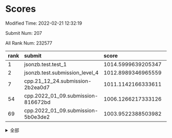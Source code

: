 # Scores

Modified Time: 2022-02-21 12:32:19

Submit Num: 207

All Rank Num: 232577

| rank |               submit               |       score        |       sigma        | pk_num |
| :--- | :--------------------------------- | :----------------- | :----------------- | :----- |
| 1    | jsonzb.test.test_1                 | 1014.5999639205347 | 0.8255378670997671 | 4496   |
| 2    | jsonzb.test.submission_level_4     | 1012.8989346965559 | 0.8011951224821035 | 4495   |
| 7    | cpp.21_12_24.submission-2b2ea0d7   | 1011.1142166333611 | 0.7803682126782517 | 4494   |
| 54   | cpp.2022_01_09.submission-816672bd | 1006.1266217333126 | 0.7190391444114518 | 4488   |
| 69   | cpp.2022_01_09.submission-5b0e3de2 | 1003.9522388503982 | 0.7169123285840672 | 4491   |


<details>
<summary>全部</summary>

| rank |                 submit                 |       score        |       sigma        | pk_num |
| :--- | :------------------------------------- | :----------------- | :----------------- | :----- |
| 1    | jsonzb.test.test_1                     | 1014.5999639205347 | 0.8255378670997671 | 4496   |
| 2    | jsonzb.test.submission_level_4         | 1012.8989346965559 | 0.8011951224821035 | 4495   |
| 3    | gobigger.level_3.submission_level_3_11 | 1012.001290628378  | 0.7860344221545449 | 4494   |
| 4    | gobigger.level_3.submission_level_3_12 | 1011.6036935277928 | 0.7504657606597454 | 4498   |
| 5    | gobigger.level_3.submission_level_3_29 | 1011.4574513809305 | 0.8064873012188573 | 4498   |
| 6    | gobigger.level_3.submission_level_3_48 | 1011.2209843482993 | 0.771106433987322  | 4495   |
| 7    | cpp.21_12_24.submission-2b2ea0d7       | 1011.1142166333611 | 0.7803682126782517 | 4494   |
| 8    | gobigger.level_3.submission_level_3_33 | 1011.0564458696828 | 0.7943166690686161 | 4499   |
| 9    | gobigger.level_3.submission_level_3_40 | 1010.9947289978676 | 0.7492201425596049 | 4492   |
| 10   | gobigger.level_3.submission_level_3_42 | 1010.7796021565176 | 0.7675168136309796 | 4487   |
| 11   | gobigger.level_3.submission_level_3_31 | 1010.7003698957781 | 0.788221639847997  | 4492   |
| 12   | gobigger.level_3.submission_level_3_47 | 1010.5689346428093 | 0.7692369846634257 | 4490   |
| 13   | gobigger.level_3.submission_level_3_1  | 1010.5082876666635 | 0.7782134317287803 | 4497   |
| 14   | gobigger.level_3.submission_level_3_41 | 1010.4541161102928 | 0.7708967325086051 | 4493   |
| 15   | gobigger.level_3.submission_level_3_37 | 1010.3492562215259 | 0.7378536027497896 | 4491   |
| 16   | gobigger.level_3.submission_level_3_19 | 1010.1582297033393 | 0.7669343695788041 | 4493   |
| 17   | gobigger.level_3.submission_level_3_14 | 1010.1244443097851 | 0.7923132169869568 | 4496   |
| 18   | gobigger.level_3.submission_level_3_2  | 1010.1088238378562 | 0.7775225822471806 | 4493   |
| 19   | gobigger.level_3.submission_level_3_45 | 1010.100807264848  | 0.7474869628150841 | 4496   |
| 20   | gobigger.level_3.submission_level_3_46 | 1010.0147893337661 | 0.7533178873530425 | 4493   |
| 21   | gobigger.level_3.submission_level_3_35 | 1010.0082433424664 | 0.7750526252381149 | 4495   |
| 22   | gobigger.level_3.submission_level_3_26 | 1009.9731136838456 | 0.7505922790943736 | 4495   |
| 23   | gobigger.level_3.submission_level_3_16 | 1009.9590883686573 | 0.7577104241429474 | 4492   |
| 24   | gobigger.level_3.submission_level_3_38 | 1009.8992698422769 | 0.7633344945773476 | 4496   |
| 25   | gobigger.level_3.submission_level_3_8  | 1009.8596440129642 | 0.754369013781941  | 4494   |
| 26   | gobigger.level_3.submission_level_3_34 | 1009.8022319996065 | 0.7460141084343941 | 4493   |
| 27   | gobigger.level_3.submission_level_3_44 | 1009.7868333014234 | 0.7547743366994306 | 4496   |
| 28   | gobigger.level_3.submission_level_3_6  | 1009.7208248768342 | 0.7642246097583583 | 4491   |
| 29   | gobigger.level_3.submission_level_3_17 | 1009.7056162623069 | 0.7655013003498794 | 4497   |
| 30   | gobigger.level_3.submission_level_3_21 | 1009.6755193056119 | 0.7395900216024235 | 4493   |
| 31   | gobigger.level_3.submission_level_3_7  | 1009.6617000077708 | 0.76924079999004   | 4496   |
| 32   | gobigger.level_3.submission_level_3_49 | 1009.6408446715511 | 0.7651429717753024 | 4495   |
| 33   | gobigger.level_3.submission_level_3_24 | 1009.6224422831982 | 0.7641776580349171 | 4493   |
| 34   | gobigger.level_3.submission_level_3_22 | 1009.6198319074934 | 0.7581717269034428 | 4491   |
| 35   | gobigger.level_3.submission_level_3_43 | 1009.5907426798233 | 0.7460469432384651 | 4495   |
| 36   | gobigger.level_3.submission_level_3_4  | 1009.5758433796756 | 0.7587248185415731 | 4494   |
| 37   | gobigger.level_3.submission_level_3_0  | 1009.560784775425  | 0.7638839201278202 | 4495   |
| 38   | gobigger.level_3.submission_level_3_28 | 1009.4437316635725 | 0.7758452004570517 | 4500   |
| 39   | gobigger.level_3.submission_level_3_23 | 1009.4038143690966 | 0.7549124105384488 | 4491   |
| 40   | gobigger.level_3.submission_level_3_27 | 1009.3883689467577 | 0.7544770824143491 | 4491   |
| 41   | gobigger.level_3.submission_level_3_30 | 1009.3870309959132 | 0.7523698146145128 | 4492   |
| 42   | gobigger.level_3.submission_level_3_9  | 1009.356482574836  | 0.74583745818677   | 4498   |
| 43   | gobigger.level_3.submission_level_3_20 | 1009.3445678456727 | 0.7328866441317262 | 4491   |
| 44   | gobigger.level_3.submission_level_3_3  | 1009.3187604729585 | 0.7307823603447265 | 4489   |
| 45   | gobigger.level_3.submission_level_3_10 | 1009.3028822000574 | 0.7372685160170417 | 4496   |
| 46   | gobigger.level_3.submission_level_3_5  | 1009.2544407609495 | 0.7458990108067055 | 4501   |
| 47   | gobigger.level_3.submission_level_3_36 | 1009.223179334741  | 0.7398537680273457 | 4494   |
| 48   | gobigger.level_3.submission_level_3_39 | 1009.1162210729196 | 0.7439968880284993 | 4491   |
| 49   | gobigger.level_3.submission_level_3_32 | 1009.1136115391215 | 0.7539183927610109 | 4499   |
| 50   | gobigger.level_3.submission_level_3_18 | 1008.8473748634331 | 0.7452365144142196 | 4498   |
| 51   | gobigger.level_3.submission_level_3_25 | 1008.7464130906549 | 0.7368533607654825 | 4492   |
| 52   | gobigger.level_3.submission_level_3_15 | 1008.5179357112373 | 0.7507791105894566 | 4490   |
| 53   | gobigger.level_3.submission_level_3_13 | 1007.5472165593807 | 0.7372687039255675 | 4497   |
| 54   | cpp.2022_01_09.submission-816672bd     | 1006.1266217333126 | 0.7190391444114518 | 4488   |
| 55   | gobigger.level_1.submission_level_1_32 | 1004.7727503107145 | 0.7219109824125137 | 4491   |
| 56   | gobigger.level_1.submission_level_1_4  | 1004.7717748807995 | 0.7185314354835117 | 4497   |
| 57   | gobigger.level_1.submission_level_1_45 | 1004.6866608314696 | 0.7165158557904838 | 4493   |
| 58   | gobigger.level_1.submission_level_1_10 | 1004.4804708671375 | 0.7281244726869196 | 4493   |
| 59   | gobigger.level_1.submission_level_1_6  | 1004.4602686363729 | 0.7091586638739987 | 4498   |
| 60   | gobigger.level_1.submission_level_1_47 | 1004.4259118830631 | 0.71305882935674   | 4495   |
| 61   | gobigger.level_1.submission_level_1_3  | 1004.362914419149  | 0.7189268524292871 | 4493   |
| 62   | gobigger.level_1.submission_level_1_44 | 1004.3154875242097 | 0.7187936001692569 | 4491   |
| 63   | gobigger.level_1.submission_level_1_1  | 1004.2997811110286 | 0.7161479723982559 | 4497   |
| 64   | gobigger.level_1.submission_level_1_16 | 1004.1957181929528 | 0.7219291397806775 | 4493   |
| 65   | gobigger.level_1.submission_level_1_30 | 1004.1476973026461 | 0.7171267035965767 | 4491   |
| 66   | gobigger.level_1.submission_level_1_13 | 1004.1214792206314 | 0.7220638141507989 | 4494   |
| 67   | gobigger.level_1.submission_level_1_18 | 1004.0050866928381 | 0.7256327324551228 | 4489   |
| 68   | gobigger.level_1.submission_level_1_0  | 1003.9546028915164 | 0.7149563138881366 | 4495   |
| 69   | cpp.2022_01_09.submission-5b0e3de2     | 1003.9522388503982 | 0.7169123285840672 | 4491   |
| 70   | gobigger.level_1.submission_level_1_36 | 1003.9489526308413 | 0.7173093628234102 | 4497   |
| 71   | gobigger.level_1.submission_level_1_22 | 1003.854385542272  | 0.7106822570695368 | 4498   |
| 72   | gobigger.level_1.submission_level_1_23 | 1003.8342511589456 | 0.7112184355610383 | 4497   |
| 73   | gobigger.level_1.submission_level_1_35 | 1003.742061477278  | 0.7054521675472195 | 4491   |
| 74   | gobigger.level_1.submission_level_1_41 | 1003.707508701064  | 0.7215253525586456 | 4493   |
| 75   | gobigger.level_1.submission_level_1_15 | 1003.6248905892746 | 0.7177675786134885 | 4501   |
| 76   | gobigger.level_1.submission_level_1_43 | 1003.5309057362306 | 0.700559819751477  | 4492   |
| 77   | gobigger.level_1.submission_level_1_26 | 1003.4808130655986 | 0.7153715988404925 | 4495   |
| 78   | gobigger.level_1.submission_level_1_37 | 1003.4663250435884 | 0.7147553537424404 | 4497   |
| 79   | gobigger.level_1.submission_level_1_8  | 1003.4326266864776 | 0.7094582966249389 | 4494   |
| 80   | gobigger.level_1.submission_level_1_29 | 1003.4063975172469 | 0.7165960379003484 | 4496   |
| 81   | gobigger.level_1.submission_level_1_17 | 1003.287004088607  | 0.7077367843196517 | 4496   |
| 82   | gobigger.level_1.submission_level_1_24 | 1003.28283089476   | 0.7147535803151698 | 4499   |
| 83   | gobigger.level_1.submission_level_1_12 | 1003.2384382304872 | 0.7139278579749341 | 4496   |
| 84   | gobigger.level_1.submission_level_1_48 | 1003.2165380330833 | 0.7060342454211019 | 4491   |
| 85   | gobigger.level_1.submission_level_1_34 | 1003.1626567583077 | 0.7149143228722782 | 4495   |
| 86   | gobigger.level_1.submission_level_1_33 | 1003.157444115318  | 0.7113916596391027 | 4494   |
| 87   | gobigger.level_1.submission_level_1_5  | 1003.076690904744  | 0.7204917160645075 | 4494   |
| 88   | gobigger.level_1.submission_level_1_31 | 1003.0747405939062 | 0.718595433273606  | 4492   |
| 89   | gobigger.level_1.submission_level_1_38 | 1003.0253504761473 | 0.7176967588764939 | 4489   |
| 90   | gobigger.level_1.submission_level_1_11 | 1003.0182060331244 | 0.7223429250120795 | 4497   |
| 91   | gobigger.level_1.submission_level_1_28 | 1002.8874384267275 | 0.7350900483744796 | 4496   |
| 92   | gobigger.level_1.submission_level_1_2  | 1002.8821135126672 | 0.7282502753824178 | 4496   |
| 93   | gobigger.level_1.submission_level_1_25 | 1002.8382450094207 | 0.7109424842509018 | 4496   |
| 94   | gobigger.level_1.submission_level_1_40 | 1002.8189198606067 | 0.71641303505606   | 4494   |
| 95   | gobigger.level_1.submission_level_1_27 | 1002.7661748558285 | 0.726878498854073  | 4493   |
| 96   | gobigger.level_1.submission_level_1_19 | 1002.7300586048414 | 0.7102834541851417 | 4499   |
| 97   | gobigger.level_1.submission_level_1_14 | 1002.7047663920167 | 0.714667724747058  | 4496   |
| 98   | gobigger.level_1.submission_level_1_42 | 1002.6739100961119 | 0.7083810990455148 | 4496   |
| 99   | gobigger.level_1.submission_level_1_46 | 1002.6090627186313 | 0.7053986707644836 | 4494   |
| 100  | gobigger.level_1.submission_level_1_49 | 1002.5621291104476 | 0.716347306742418  | 4498   |
| 101  | gobigger.level_1.submission_level_1_21 | 1002.3765354969825 | 0.7104461861220838 | 4499   |
| 102  | gobigger.level_1.submission_level_1_9  | 1001.9404603813285 | 0.7115516042843634 | 4490   |
| 103  | gobigger.level_1.submission_level_1_39 | 1001.9139278299664 | 0.7144510874611024 | 4495   |
| 104  | gobigger.level_1.submission_level_1_20 | 1001.8730090368664 | 0.712237686800003  | 4490   |
| 105  | gobigger.level_1.submission_level_1_7  | 1001.7260773959347 | 0.7157330637341422 | 4491   |
| 106  | gobigger.random.submission_random_32   | 997.5195486060195  | 0.7059697858833711 | 4495   |
| 107  | gobigger.random.submission_random_5    | 996.9855092694343  | 0.7155839770126646 | 4496   |
| 108  | gobigger.random.submission_random_12   | 996.9609647824201  | 0.6999040371183592 | 4490   |
| 109  | gobigger.random.submission_random_27   | 996.7938828825303  | 0.7121608068716928 | 4496   |
| 110  | gobigger.random.submission_random_18   | 996.7516176226295  | 0.7089182488421417 | 4498   |
| 111  | gobigger.random.submission_random_42   | 996.6718139925754  | 0.7116509549757449 | 4494   |
| 112  | gobigger.random.submission_random_19   | 996.6105881407282  | 0.7143768246826486 | 4493   |
| 113  | gobigger.random.submission_random_36   | 996.5925048656187  | 0.6984150196748861 | 4495   |
| 114  | gobigger.random.submission_random_47   | 996.5246159947153  | 0.7127645942846489 | 4496   |
| 115  | gobigger.random.submission_random_1    | 996.468133395736   | 0.7095296448872289 | 4486   |
| 116  | gobigger.random.submission_random_30   | 996.4628746872959  | 0.7027638138277531 | 4495   |
| 117  | gobigger.random.submission_random_15   | 996.3717018114995  | 0.7021613924800013 | 4497   |
| 118  | gobigger.random.submission_random_41   | 996.3699298412142  | 0.7122216790525385 | 4491   |
| 119  | gobigger.random.submission_random_17   | 996.3165537568829  | 0.702896268168823  | 4496   |
| 120  | gobigger.random.submission_random_13   | 996.2826457424329  | 0.7123873434439953 | 4492   |
| 121  | gobigger.random.submission_random_25   | 996.2786036114587  | 0.7214554785170995 | 4495   |
| 122  | gobigger.random.submission_random_28   | 996.2770991587157  | 0.7250619503353218 | 4499   |
| 123  | gobigger.random.submission_random_7    | 996.2520671705473  | 0.7047503478692858 | 4495   |
| 124  | gobigger.random.submission_random_38   | 996.2098376190945  | 0.709274649391991  | 4493   |
| 125  | gobigger.random.submission_random_31   | 996.1393391505047  | 0.7098910071518916 | 4494   |
| 126  | gobigger.random.submission_random_24   | 996.1279413296578  | 0.7161435504164969 | 4497   |
| 127  | gobigger.random.submission_random_48   | 996.0570726807694  | 0.7006437836302025 | 4490   |
| 128  | gobigger.random.submission_random_43   | 996.0354000539581  | 0.7111902724726249 | 4489   |
| 129  | gobigger.random.submission_random_23   | 995.9467988504019  | 0.7110510984289433 | 4492   |
| 130  | gobigger.random.submission_random_21   | 995.9217729732119  | 0.7045633997884448 | 4490   |
| 131  | gobigger.random.submission_random_46   | 995.9174110465917  | 0.710440876990348  | 4498   |
| 132  | gobigger.random.submission_random_16   | 995.8711379766615  | 0.7165176227557934 | 4495   |
| 133  | gobigger.random.submission_random_11   | 995.8341944037487  | 0.7074055829861957 | 4498   |
| 134  | gobigger.random.submission_random_45   | 995.7639598630535  | 0.7061485926801202 | 4494   |
| 135  | gobigger.random.submission_random_35   | 995.6701479608626  | 0.7122141641587444 | 4490   |
| 136  | gobigger.random.submission_random_22   | 995.6215824971935  | 0.7203965313310481 | 4497   |
| 137  | gobigger.random.submission_random_20   | 995.6198319910433  | 0.7110897925143673 | 4495   |
| 138  | gobigger.random.submission_random_26   | 995.5589277510607  | 0.7113296205757093 | 4500   |
| 139  | gobigger.random.submission_random_29   | 995.5561493238835  | 0.7241389261949222 | 4492   |
| 140  | gobigger.random.submission_random_4    | 995.5509185008725  | 0.7325757772793238 | 4495   |
| 141  | gobigger.random.submission_random_40   | 995.4500497800276  | 0.7198127108198868 | 4497   |
| 142  | gobigger.random.submission_random_44   | 995.3718751468504  | 0.7174567794596802 | 4497   |
| 143  | gobigger.random.submission_random_10   | 995.3657840492516  | 0.7196353414701353 | 4492   |
| 144  | gobigger.random.submission_random_33   | 995.3259145438406  | 0.7239344320672149 | 4498   |
| 145  | gobigger.random.submission_random_49   | 995.3169935953863  | 0.7136310459564559 | 4496   |
| 146  | gobigger.random.submission_random_39   | 995.1841468384841  | 0.711047047311179  | 4489   |
| 147  | gobigger.random.submission_random_0    | 995.153841662243   | 0.7098476733817581 | 4493   |
| 148  | gobigger.random.submission_random_2    | 995.1102544206996  | 0.7099286462121626 | 4496   |
| 149  | gobigger.random.submission_random_3    | 995.0540486659856  | 0.7250791802375113 | 4494   |
| 150  | gobigger.random.submission_random_6    | 995.0298749253144  | 0.727426989473061  | 4491   |
| 151  | gobigger.random.submission_random_9    | 994.8239667218885  | 0.7307469695031715 | 4499   |
| 152  | gobigger.random.submission_random_8    | 994.8038042034941  | 0.712586106397062  | 4493   |
| 153  | gobigger.random.submission_random_37   | 994.6870194884225  | 0.7196395449496549 | 4489   |
| 154  | gobigger.random.submission_random_14   | 994.2740691678118  | 0.7160985995075534 | 4496   |
| 155  | gobigger.random.submission_random_34   | 994.2689304558404  | 0.7144683561660459 | 4490   |
| 156  | gobigger.level_2.submission_level_2_40 | 993.9579659126107  | 0.728316120350903  | 4498   |
| 157  | gobigger.level_2.submission_level_2_49 | 993.6665110322278  | 0.7226847870322042 | 4501   |
| 158  | gobigger.level_2.submission_level_2_45 | 993.6326586616466  | 0.7391938524672376 | 4490   |
| 159  | gobigger.level_2.submission_level_2_36 | 993.5084571470886  | 0.7302495188337459 | 4492   |
| 160  | gobigger.level_2.submission_level_2_18 | 993.5064789366962  | 0.7240660158476    | 4497   |
| 161  | gobigger.level_2.submission_level_2_3  | 993.3110758966517  | 0.7436796347348389 | 4492   |
| 162  | gobigger.level_2.submission_level_2_6  | 993.3035441572467  | 0.7352544395459266 | 4497   |
| 163  | gobigger.level_2.submission_level_2_10 | 993.2169902806946  | 0.7351244560392932 | 4490   |
| 164  | gobigger.level_2.submission_level_2_47 | 993.1973952534872  | 0.7335805057903875 | 4493   |
| 165  | gobigger.level_2.submission_level_2_44 | 993.0934527659773  | 0.7355208473376752 | 4496   |
| 166  | gobigger.level_2.submission_level_2_17 | 993.0000596513386  | 0.7221539265099685 | 4493   |
| 167  | gobigger.level_2.submission_level_2_13 | 992.9350643191251  | 0.7361223521630957 | 4491   |
| 168  | gobigger.level_2.submission_level_2_30 | 992.9067165735796  | 0.7320809565482983 | 4488   |
| 169  | gobigger.level_2.submission_level_2_29 | 992.8168315123771  | 0.7263961711891318 | 4495   |
| 170  | gobigger.level_2.submission_level_2_22 | 992.7575685919031  | 0.7407138059748327 | 4498   |
| 171  | gobigger.level_2.submission_level_2_41 | 992.6904093822009  | 0.7404582055488579 | 4491   |
| 172  | gobigger.level_2.submission_level_2_31 | 992.6793049494626  | 0.7321383544212835 | 4501   |
| 173  | gobigger.level_2.submission_level_2_11 | 992.6592066881259  | 0.7365872822077001 | 4492   |
| 174  | gobigger.level_2.submission_level_2_42 | 992.5622869936224  | 0.7292969587721637 | 4496   |
| 175  | gobigger.level_2.submission_level_2_15 | 992.4846522748138  | 0.7243532327629533 | 4495   |
| 176  | gobigger.level_2.submission_level_2_7  | 992.4320530681726  | 0.7413142486249595 | 4496   |
| 177  | gobigger.level_2.submission_level_2_12 | 992.308250103821   | 0.7458627085994494 | 4495   |
| 178  | gobigger.level_2.submission_level_2_0  | 992.2201955582115  | 0.7316518634810404 | 4495   |
| 179  | gobigger.level_2.submission_level_2_16 | 992.1895765575948  | 0.7320113842891974 | 4493   |
| 180  | gobigger.level_2.submission_level_2_26 | 992.1812054706947  | 0.7514753342307269 | 4496   |
| 181  | gobigger.level_2.submission_level_2_34 | 992.1263678825186  | 0.7452475144399384 | 4497   |
| 182  | gobigger.level_2.submission_level_2_19 | 992.0717092449227  | 0.7524184915646218 | 4494   |
| 183  | gobigger.level_2.submission_level_2_37 | 992.019406700001   | 0.7416299995850464 | 4493   |
| 184  | gobigger.level_2.submission_level_2_5  | 991.9759432129299  | 0.7279027572208685 | 4500   |
| 185  | gobigger.level_2.submission_level_2_48 | 991.9511122703777  | 0.7683761915442004 | 4497   |
| 186  | gobigger.level_2.submission_level_2_38 | 991.9067775919943  | 0.7413872341162007 | 4497   |
| 187  | gobigger.level_2.submission_level_2_9  | 991.8198963797226  | 0.7578020382602622 | 4496   |
| 188  | gobigger.level_2.submission_level_2_1  | 991.7823196931688  | 0.7314899723115125 | 4492   |
| 189  | gobigger.level_2.submission_level_2_23 | 991.7402015106941  | 0.744333421406951  | 4499   |
| 190  | gobigger.level_2.submission_level_2_8  | 991.6101371669324  | 0.7475611536301584 | 4494   |
| 191  | gobigger.level_2.submission_level_2_25 | 991.5467166989396  | 0.7393206844607937 | 4489   |
| 192  | gobigger.level_2.submission_level_2_39 | 991.4334469789113  | 0.7451339969910095 | 4491   |
| 193  | gobigger.level_2.submission_level_2_4  | 991.38704337473    | 0.7448553601885112 | 4492   |
| 194  | gobigger.level_2.submission_level_2_28 | 991.3831423991659  | 0.7688833923332156 | 4493   |
| 195  | gobigger.level_2.submission_level_2_46 | 991.3764061368533  | 0.7595765431554931 | 4496   |
| 196  | gobigger.level_2.submission_level_2_32 | 991.3026122171763  | 0.7578611422885108 | 4488   |
| 197  | gobigger.level_2.submission_level_2_24 | 991.2876057341363  | 0.781191192533973  | 4491   |
| 198  | gobigger.level_2.submission_level_2_20 | 990.902801954756   | 0.7836376404784255 | 4492   |
| 199  | gobigger.level_2.submission_level_2_2  | 990.8696669937774  | 0.7401711235069722 | 4494   |
| 200  | gobigger.level_2.submission_level_2_35 | 990.8610185410155  | 0.7547754426853884 | 4500   |
| 201  | gobigger.level_2.submission_level_2_21 | 990.7588739450284  | 0.7490972540058929 | 4497   |
| 202  | gobigger.level_2.submission_level_2_14 | 990.7088335130434  | 0.7539873643537197 | 4490   |
| 203  | gobigger.level_2.submission_level_2_43 | 990.3277860837209  | 0.7639910980926892 | 4493   |
| 204  | gobigger.level_2.submission_level_2_33 | 989.9188017492664  | 0.7784847203655048 | 4493   |
| 205  | gobigger.level_2.submission_level_2_27 | 989.8788720986672  | 0.7955641972986047 | 4494   |
| 206  | gobigger.none.submission_none_0        | 979.9581338817082  | 1.20006217134791   | 4495   |
| 207  | gobigger.none.submission_none_1        | 977.4458576952319  | 1.341796939226803  | 4496   |

</details>